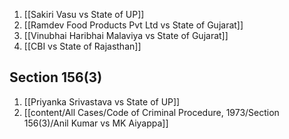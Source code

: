 1. [[Sakiri Vasu vs State of UP]]
2. [[Ramdev Food Products Pvt Ltd vs State of Gujarat]]
3. [[Vinubhai Haribhai Malaviya vs State of Gujarat]]
4. [[CBI vs State of Rajasthan]]

## Section 156(3)
1. [[Priyanka Srivastava vs State of UP]]
2. [[content/All Cases/Code of Criminal Procedure, 1973/Section 156(3)/Anil Kumar vs MK Aiyappa]]
